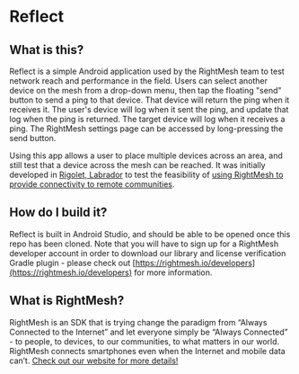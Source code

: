 # Reflect 

## What is this?

Reflect is a simple Android application used by the RightMesh team to test network reach and performance in the field. Users can select another device on the mesh from a drop-down menu, then tap the floating "send" button to send a ping to that device. That device will return the ping when it receives it. The user's device will log when it sent the ping, and update that log when the ping is returned. The target device will log when it receives a ping. The RightMesh settings page can be accessed by long-pressing the send button.

Using this app allows a user to place multiple devices across an area, and still test that a device across the mesh can be reached. It was initially developed in [Rigolet, Labrador](http://www.townofrigolet.com/home/) to test the feasibility of [using RightMesh to provide connectivity to remote communities](https://medium.com/@compscidr/the-state-of-connectivity-in-canadas-remote-communities-3a8c477c2194).

## How do I build it?

Reflect is built in Android Studio, and should be able to be opened once this repo has been cloned. Note that you will have to sign up for a RightMesh developer account in order to download our library and license verification Gradle plugin - please check out [https://rightmesh.io/developers](https://rightmesh.io/developers) for more information.

## What is RightMesh?

RightMesh is an SDK that is trying change the paradigm from “Always Connected to the Internet” and let everyone simply be “Always Connected” - to people, to devices, to our communities, to what matters in our world. RightMesh connects smartphones even when the Internet and mobile data can’t. [Check out our website for more details!](https://www.rightmesh.io)
